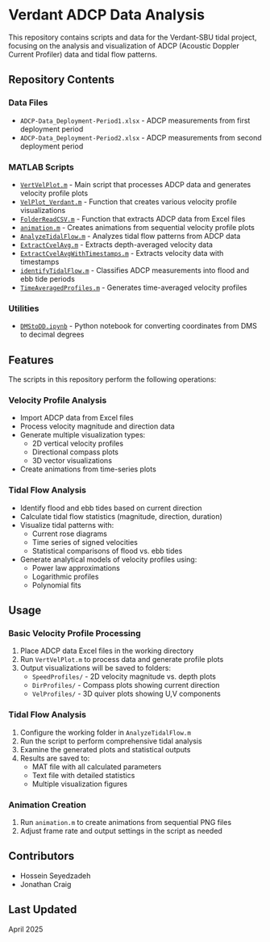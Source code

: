 # Verdant ADCP Data Analysis

This repository contains scripts and data for the Verdant-SBU tidal project, focusing on the analysis and visualization of ADCP (Acoustic Doppler Current Profiler) data and tidal flow patterns.

## Repository Contents

### Data Files
- `ADCP-Data_Deployment-Period1.xlsx` - ADCP measurements from first deployment period
- `ADCP-Data_Deployment-Period2.xlsx` - ADCP measurements from second deployment period

### MATLAB Scripts
- [`VertVelPlot.m`](VertVelPlot.m) - Main script that processes ADCP data and generates velocity profile plots
- [`VelPlot_Verdant.m`](VelPlot_Verdant.m) - Function that creates various velocity profile visualizations
- [`FolderReadCSV.m`](FolderReadCSV.m) - Function that extracts ADCP data from Excel files
- [`animation.m`](animation.m) - Creates animations from sequential velocity profile plots
- [`AnalyzeTidalFlow.m`](AnalyzeTidalFlow.m) - Analyzes tidal flow patterns from ADCP data
- [`ExtractCvelAvg.m`](ExtractCvelAvg.m) - Extracts depth-averaged velocity data
- [`ExtractCvelAvgWithTimestamps.m`](ExtractCvelAvgWithTimestamps.m) - Extracts velocity data with timestamps
- [`identifyTidalFlow.m`](identifyTidalFlow.m) - Classifies ADCP measurements into flood and ebb tide periods
- [`TimeAveragedProfiles.m`](TimeAveragedProfiles.m) - Generates time-averaged velocity profiles

### Utilities
- [`DMStoDD.ipynb`](DMStoDD.ipynb) - Python notebook for converting coordinates from DMS to decimal degrees

## Features

The scripts in this repository perform the following operations:

### Velocity Profile Analysis
- Import ADCP data from Excel files
- Process velocity magnitude and direction data
- Generate multiple visualization types:
  - 2D vertical velocity profiles
  - Directional compass plots
  - 3D vector visualizations
- Create animations from time-series plots

### Tidal Flow Analysis
- Identify flood and ebb tides based on current direction
- Calculate tidal flow statistics (magnitude, direction, duration)
- Visualize tidal patterns with:
  - Current rose diagrams
  - Time series of signed velocities
  - Statistical comparisons of flood vs. ebb tides
- Generate analytical models of velocity profiles using:
  - Power law approximations
  - Logarithmic profiles
  - Polynomial fits

## Usage

### Basic Velocity Profile Processing
1. Place ADCP data Excel files in the working directory
2. Run `VertVelPlot.m` to process data and generate profile plots
3. Output visualizations will be saved to folders:
   - `SpeedProfiles/` - 2D velocity magnitude vs. depth plots
   - `DirProfiles/` - Compass plots showing current direction
   - `VelProfiles/` - 3D quiver plots showing U,V components

### Tidal Flow Analysis
1. Configure the working folder in `AnalyzeTidalFlow.m`
2. Run the script to perform comprehensive tidal analysis
3. Examine the generated plots and statistical outputs
4. Results are saved to:
   - MAT file with all calculated parameters
   - Text file with detailed statistics
   - Multiple visualization figures

### Animation Creation
1. Run `animation.m` to create animations from sequential PNG files
2. Adjust frame rate and output settings in the script as needed

## Contributors
- Hossein Seyedzadeh
- Jonathan Craig

## Last Updated
April 2025
